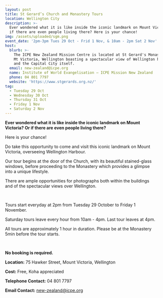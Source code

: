 ```yaml
---
layout: post
title: St Gerard’s Church and Monastery Tours
location: Wellington City
description: >-
  Ever wondered what it is like inside the iconic landmark on Mount Victoria? Or
  if there are even people living there? Here is your chance!
img: /assets/uploaded/sgm.png
event_date: '2pm-3pm Tues 29 Oct - Frid 1 Nov, & 10am - 2pm Sat 2 Nov'
host:
  blurb: >-
    The ICPE New Zealand Mission Centre is located at St Gerard's Monastery on
    Mt Victoria, Wellington boasting a spectacular view of Wellington harbour
    and the Capital City itself.
  email: new-zealand@icpe.org
  name: Institute of World Evangelisation – ICPE Mission New Zealand
  phone: 04 801 7797
  website: 'https://www.stgerards.org.nz/'
tag:
  - Tuesday 29 Oct
  - Wednesday 30 Oct
  - Thursday 31 Oct
  - Friday 1 Nov
  - Saturday 2 Nov
---
```

**Ever wondered what it is like inside the iconic landmark on Mount Victoria? Or if there are even people living there?**

Here is your chance!

Do take this opportunity to come and visit this iconic landmark on Mount Victoria, overseeing Wellington Harbour.

Our tour begins at the door of the Church, with its beautiful stained-glass windows, before proceeding to the Monastery which provides a glimpse into a unique lifestyle.

There are ample opportunities for photographs both within the buildings and of the spectacular views over Wellington.

<br>

Tours start everyday at 2pm from Tuesday 29 October to Friday 1 November.

Saturday tours leave every hour from 10am - 4pm. Last tour leaves at 4pm.

All tours are approximately 1 hour in duration. Please be at the Monastery 5min before the tour starts. 

<br>

**No booking is required.**

**Location:** 75 Hawker Street, Mount Victoria, Wellington

**Cost:** Free, Koha appreciated

**Telephone Contact:** 04 801 7797

**Email Contact:** new-zealand@icpe.org
